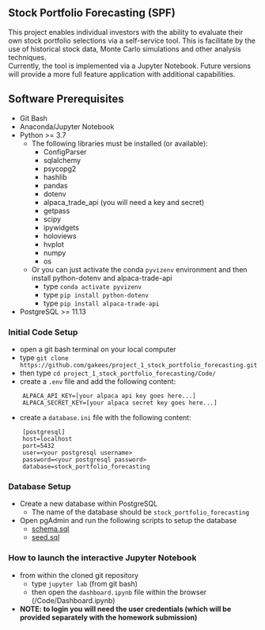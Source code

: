 ## Stock Portfolio Forecasting (SPF)

This project enables individual investors with the ability to evaluate their own stock portfolio selections via a self-service tool. This is facilitate by the use of historical stock data, Monte Carlo simulations and other analysis techniques.  
Currently, the tool is implemented via a Jupyter Notebook. Future versions will provide a more full feature application with additional capabilities.

## Software Prerequisites
* Git Bash
* Anaconda/Jupyter Notebook
* Python >= 3.7
    * The following libraries must be installed (or available):
      * ConfigParser
      * sqlalchemy
      * psycopg2
      * hashlib
      * pandas
      * dotenv
      * alpaca_trade_api (you will need a key and secret)
      * getpass
      * scipy
      * ipywidgets
      * holoviews
      * hvplot
      * numpy
      * os
    * Or you can just activate the conda `pyvizenv` environment and then install python-dotenv and alpaca-trade-api
      * type `conda activate pyvizenv`
      * type `pip install python-dotenv`
      * type `pip install alpaca-trade-api`
* PostgreSQL >= 11.13    

### Initial Code Setup
* open a git bash terminal on your local computer
* type `git clone https://github.com/gakees/project_1_stock_portfolio_forecasting.git`
* then type `cd project_1_stock_portfolio_forecasting/Code/`
* create a `.env` file and add the following content:
```
    ALPACA_API_KEY=[your alpaca api key goes here...]
    ALPACA_SECRET_KEY=[your alpaca secret key goes here...]
```    
* create a `database.ini` file with the following content:
```
    [postgresql]
    host=localhost
    port=5432
    user=<your postgresql username>
    password=<your postgresql password>
    database=stock_portfolio_forecasting
```

### Database Setup
* Create a new database within PostgreSQL
    * The name of the database should be `stock_portfolio_forecasting`
* Open pgAdmin and run the following scripts to setup the database
    * [schema.sql](https://github.com/gakees/project_1_stock_portfolio_forecasting/blob/glenn-branch/Code/SQL/schema.sql)
    * [seed.sql](https://github.com/gakees/project_1_stock_portfolio_forecasting/blob/glenn-branch/Code/SQL/seed.sql)


### How to launch the interactive Jupyter Notebook
* from within the cloned git repository
    * type `jupyter lab` (from git bash)
    * then open the `dashboard.ipynb` file within the browser (/Code/Dashboard.ipynb)
* **NOTE: to login you will need the user credentials (which will be provided separately with the homework submission)**
